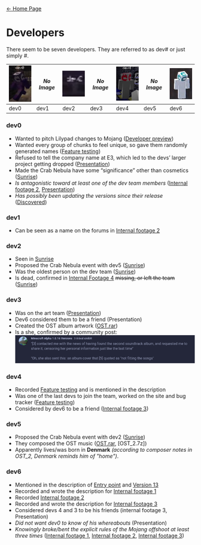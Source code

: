 [← Home Page](../README.md#1-basic-lore)

# Developers
There seem to be seven developers.
They are referred to as dev# or just simply #.

| <img src="../assets/developers/dev0.png" width="80"> | *No Image* | <img src="../assets/developers/dev2.png" width="80"> | *No Image* | <img src="../assets/developers/dev4.png" width="80"> | *No Image* | <img src="../assets/developers/dev6.png" width="80"> | 
| ----------------------- | ----------------------- | ----------------------- | ----------------------- | ----------------------- | ----------------------- | ----------------------- | 
| dev0                    | dev1                    | dev2                    | dev3                    | dev4                    | dev5                    | dev6                    | 

### dev0
- Wanted to pitch Lilypad changes to Mojang ([Developer preview](../videos/developer-preview.md))
- Wanted every group of chunks to feel unique, so gave them randomly generated names ([Feature testing](../videos/feature-testing.md))
- Refused to tell the company name at E3, which led to the devs’ larger project getting dropped ([Presentation](../videos/presentation.md))
- Made the Crab Nebula have some “significance” other than cosmetics ([Sunrise](../videos/sunrise.md))
- *Is antagonistic toward at least one of the dev team members* ([Internal footage 2](../videos/internal-footage-2.md), [Presentation](../videos/presentation.md))
- *Has possibly been updating the versions since their release* ([Discovered](../videos/discovered.md))

### dev1
- Can be seen as a name on the forums in [Internal footage 2](../videos/internal-footage-2.md)

### dev2
- Seen in [Sunrise](../videos/sunrise.md)
- Proposed the Crab Nebula event with dev5 ([Sunrise](../videos/sunrise.md))
- Was the oldest person on the dev team ([Sunrise](../videos/sunrise.md))
- Is dead, confirmed in [Internal Footage 4](../videos/internal-footage-4.md) ~~missing, or left the team~~ ([Sunrise](../videos/sunrise.md))

### dev3
- Was on the art team ([Presentation](../videos/presentation.md))
- Dev6 considered them to be a friend (Presentation)
- Created the OST album artwork ([OST.rar](../resources/ost-rar.md))
- Is a she, confirmed by a community post:  
  <img src="../assets/images/community_post01.png" width="600">

### dev4
- Recorded [Feature testing](../videos/feature-testing.md) and is mentioned in the description
- Was one of the last devs to join the team, worked on the site and bug tracker ([Feature testing](../videos/feature-testing.md))
- Considered by dev6 to be a friend ([Internal footage 3](../videos/internal-footage-3.md))

### dev5
- Proposed the Crab Nebula event with dev2 ([Sunrise](../videos/sunrise.md))
- They composed the OST music ([OST.rar](../resources/ost-rar.md), [OST_2.7z])
- Apparently lives/was born in **Denmark** *(according to composer notes in OST_2, Denmark reminds him of "home")*.

### dev6
- Mentioned in the description of [Entry point](../videos/entry-point.md) and [Version 13](../videos/version-13.md)
- Recorded and wrote the description for [Internal footage 1](../videos/internal-footage-1.md)
- Recorded [Internal footage 2](../videos/internal-footage-2.md)
- Recorded and wrote the description for [Internal footage 3](../videos/internal-footage-3.md)
- Considered devs 4 and 3 to be his friends (internal footage 3, Presentation)
- *Did not want dev0 to know of his whereabouts* (Presentation)
- *Knowingly broke/bent the explicit rules of the Mojang offshoot at least three times* ([Internal footage 1](../videos/internal-footage-1.md), [Internal footage 2](../videos/internal-footage-2.md), [Internal footage 3](../videos/internal-footage-3.md))
